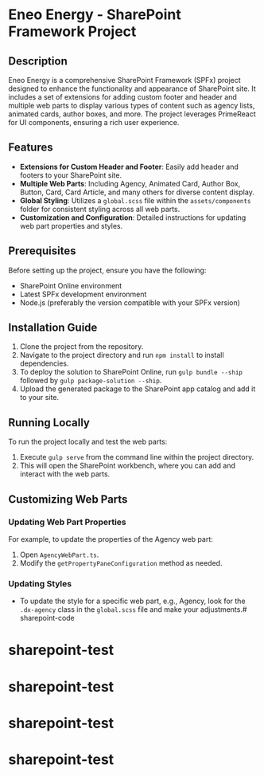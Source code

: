 # Eneo Energy - SharePoint Framework Project

## Description

Eneo Energy is a comprehensive SharePoint Framework (SPFx) project designed to enhance the functionality and appearance of SharePoint site. It includes a set of extensions for adding custom footer and header and multiple web parts to display various types of content such as agency lists, animated cards, author boxes, and more. The project leverages PrimeReact for UI components, ensuring a rich user experience.

## Features

- **Extensions for Custom Header and Footer**: Easily add header and footers to your SharePoint site.
- **Multiple Web Parts**: Including Agency, Animated Card, Author Box, Button, Card, Card Article, and many others for diverse content display.
- **Global Styling**: Utilizes a `global.scss` file within the `assets/components` folder for consistent styling across all web parts.
- **Customization and Configuration**: Detailed instructions for updating web part properties and styles.

## Prerequisites

Before setting up the project, ensure you have the following:

- SharePoint Online environment
- Latest SPFx development environment
- Node.js (preferably the version compatible with your SPFx version)

## Installation Guide

1. Clone the project from the repository.
2. Navigate to the project directory and run `npm install` to install dependencies.
3. To deploy the solution to SharePoint Online, run `gulp bundle --ship` followed by `gulp package-solution --ship`.
4. Upload the generated package to the SharePoint app catalog and add it to your site.

## Running Locally

To run the project locally and test the web parts:

1. Execute `gulp serve` from the command line within the project directory.
2. This will open the SharePoint workbench, where you can add and interact with the web parts.

## Customizing Web Parts

### Updating Web Part Properties

For example, to update the properties of the Agency web part:

1. Open `AgencyWebPart.ts`.
2. Modify the `getPropertyPaneConfiguration` method as needed.

### Updating Styles

- To update the style for a specific web part, e.g., Agency, look for the `.dx-agency` class in the `global.scss` file and make your adjustments.# sharepoint-code
# sharepoint-test
# sharepoint-test
# sharepoint-test
# sharepoint-test

